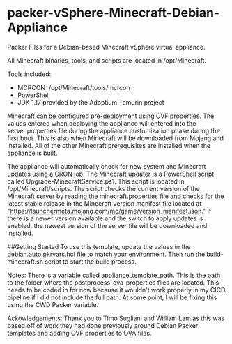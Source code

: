# packer-vSphere-Minecraft-Debian-Appliance
 Packer Files for a Debian-based Minecraft vSphere virtual appliance.

 All Minecraft binaries, tools, and scripts are located in /opt/Minecraft.

Tools included:
* MCRCON: /opt/Minecraft/tools/mcrcon
* PowerShell
* JDK 1.17 provided by the Adoptium Temurin project

Minecraft can be configured pre-deployment using OVF properties. The values entered when deploying the appliance will entered into the server.properties file during the appliance customization phase during the first boot.  This is also when Minecraft will be downloaded from Mojang and installed.  All of the other Minecraft prerequisites are installed when the appliance is built.

The appliance will automatically check for new system and Minecraft updates using a CRON job.  The Minecraft updater is a PowerShell script called Upgrade-MinecraftService.ps1. This script is located in /opt/Minecraft/scripts.  The script checks the current version of the Minecraft server by reading the minecraft.properties file and checks for the latest stable release in the Minecraft version manifest file located at "https://launchermeta.mojang.com/mc/game/version_manifest.json." If there is a newer version available and the switch to apply updates is enabled, the newest version of the server file will be downloaded and installed.

##Getting Started
To use this template, update the values in the debian.auto.pkrvars.hcl file to match your environment.  Then run the build-minecraft.sh script to start the build process.

Notes:
There is a variable called appliance_template_path.  This is the path to the folder where the postprocess-ova-properties files are located.  This needs to be coded in for now because it wouldn't work properly in my CICD pipeline if I did not include the full path.  At some point, I will be fixing this using the CWD Packer variable.

Ackowledgements:  Thank you to Timo Sugliani and William Lam as this was based off of work they had done previously around Debian Packer templates and adding OVF properties to OVA files.  

